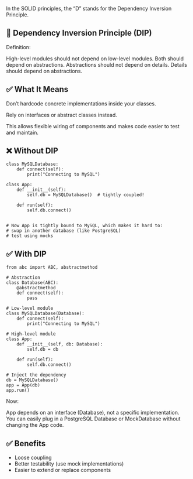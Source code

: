 In the SOLID principles, the “D” stands for the Dependency Inversion Principle.

## 🧱 Dependency Inversion Principle (DIP)
Definition:

High-level modules should not depend on low-level modules. Both should depend on abstractions.
Abstractions should not depend on details. Details should depend on abstractions.

## ✅ What It Means
Don’t hardcode concrete implementations inside your classes.

Rely on interfaces or abstract classes instead.

This allows flexible wiring of components and makes code easier to test and maintain.


## ❌ Without DIP
```commandline
class MySQLDatabase:
    def connect(self):
        print("Connecting to MySQL")

class App:
    def __init__(self):
        self.db = MySQLDatabase()  # tightly coupled!

    def run(self):
        self.db.connect()


# Now App is tightly bound to MySQL, which makes it hard to:
# swap in another database (like PostgreSQL)
# test using mocks
```

## ✅ With DIP
````commandline
from abc import ABC, abstractmethod

# Abstraction
class Database(ABC):
    @abstractmethod
    def connect(self):
        pass

# Low-level module
class MySQLDatabase(Database):
    def connect(self):
        print("Connecting to MySQL")

# High-level module
class App:
    def __init__(self, db: Database):
        self.db = db

    def run(self):
        self.db.connect()

# Inject the dependency
db = MySQLDatabase()
app = App(db)
app.run()

````
Now:

App depends on an interface (Database), not a specific implementation.
You can easily plug in a PostgreSQL Database or MockDatabase without changing the App code.


## ✅ Benefits
- Loose coupling
- Better testability (use mock implementations)
- Easier to extend or replace components

